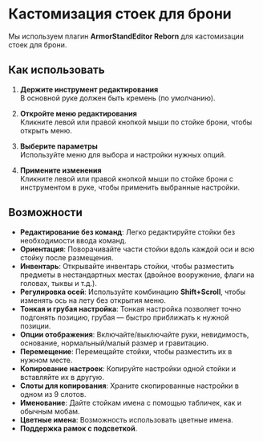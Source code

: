 # Кастомизация стоек для брони

Мы используем плагин **ArmorStandEditor Reborn** для кастомизации стоек для брони.

## Как использовать

1. **Держите инструмент редактирования**  
    В основной руке должен быть кремень (по умолчанию).
    
2. **Откройте меню редактирования**  
    Кликните левой или правой кнопкой мыши по стойке брони, чтобы открыть меню.
    
3. **Выберите параметры**  
    Используйте меню для выбора и настройки нужных опций.
    
4. **Примените изменения**  
    Кликните левой или правой кнопкой мыши по стойке брони с инструментом в руке, чтобы применить выбранные настройки.

## Возможности

- **Редактирование без команд**: Легко редактируйте стойки без необходимости ввода команд.
- **Ориентация**: Поворачивайте части стойки вдоль каждой оси и всю стойку после размещения.
- **Инвентарь**: Открывайте инвентарь стойки, чтобы разместить предметы в нестандартных местах (двойное вооружение, флаги на головах, тыквы и т.д.).
- **Регулировка осей**: Используйте комбинацию **Shift+Scroll**, чтобы изменять ось на лету без открытия меню.
- **Тонкая и грубая настройка**: Тонкая настройка позволяет точно подгонять позицию, грубая — быстро приближать к нужной позиции.
- **Опции отображения**: Включайте/выключайте руки, невидимость, основание, нормальный/малый размер и гравитацию.
- **Перемещение**: Перемещайте стойки, чтобы разместить их в нужном месте.
- **Копирование настроек**: Копируйте настройки одной стойки и вставляйте их в другую.
- **Слоты для копирования**: Храните скопированные настройки в одном из 9 слотов.
- **Именование**: Дайте стойкам имена с помощью табличек, как и обычным мобам.
- **Цветные имена**: Возможность использовать цветные имена.
- **Поддержка рамок с подсветкой**.